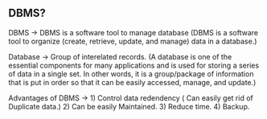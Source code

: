 <h2>DBMS?</h2>

DBMS -> DBMS is a software tool to manage database (DBMS is a software tool to organize (create, retrieve, update, and manage) data in a database.)

Database -> Group of interelated records. (A database is one of the essential components for many applications and is used for storing a series of data in a single set. In other words, it is a group/package of information that is put in order so that it can be easily accessed, manage, and update.)

Advantages of DBMS -> 1) Control data redendency ( Can easily get rid of Duplicate data.) 2) Can be easily Maintained. 3) Reduce time. 4) Backup.
